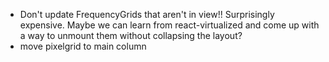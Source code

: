 * Don't update FrequencyGrids that aren't in view!! Surprisingly expensive. Maybe we can learn from react-virtualized and come up with a way to unmount them without collapsing the layout?
* move pixelgrid to main column
